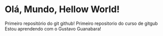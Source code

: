 # Olá, Mundo, Hellow World!
Primeiro repositório do git github!
 Primeiro repositorio do curso de gitgub
 Estou aprendendo com o Gustavo Guanabara!
